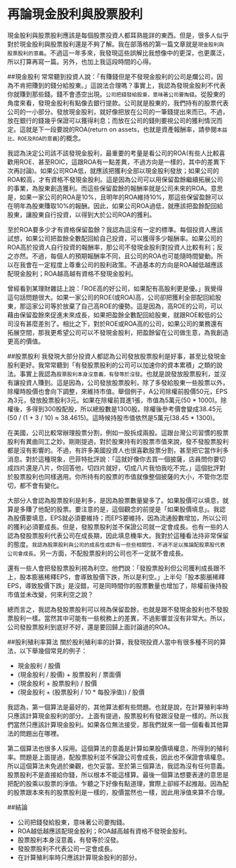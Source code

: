 # 再論現金股利與股票股利


現金股利與股票股利應該是每個股票投資人都耳熟能詳的東西。但是，很多人似乎對於現金股利與股票股利還是不夠了解。我在部落格的第一篇文章就是`現金股利與股票股利的意義`。不過這一年多來，我發現這些誤解比我想像中的更深，也更廣泛，所以打算再寫一篇。另外，也加上我這段時間的心得。

##現金股利
常常聽到投資人說：「有賺錢但是不發現金股利的公司是爛公司，因為不肯把賺到的錢分給股東。」這說法合理嗎？事實上，我認為發現金股利不代表你就賺到那些錢。錢不會憑空出現。`公司把錢發給股東，意味著公司要掏錢`。從股東的角度來看，發現金股利有點像去銀行提款。公司就是股東的，我們持有的股票代表公司的一小部分。發放現金股利，就好像把放在公司的一筆錢提出來而已。不過，放在銀行的錢幾乎保證可以獲得利息；而放在公司的錢則要視公司的獲利情況而定。這就是下一段要說的ROA(return on assets，也就是資產報酬率，請參閱`本益比、ROE及ROA的意義`)的概念。

我認為決定公司該不該發現金股利，最重要的考量是看公司的ROA(有些人比較喜歡用ROE、甚至ROIC，這跟ROA有一點差異，不過方向是一樣的，其中的差異下次再討論)。如果公司ROA低，就應該把獲利全部以現金股利發放；如果公司的ROA較高，才有資格不發現金股利。這是因為公司可以用保留盈餘繼續拓展公司的事業，為股東創造獲利。而這些保留盈餘的報酬率就是公司未來的ROA。意思是，如果一家公司的ROA是10%，且明年的ROA維持10%，那這些保留盈餘可以在明年為股東賺取10%的報酬。因此，如果公司ROA過低，就應該把盈餘配回給股東，讓股東自行投資，以得到大於公司ROA的獲利。

至於ROA要多少才有資格保留盈餘？我認為這沒有一定的標準。每個投資人應該試想，如果公司把盈餘全數配回給自己投資，可以獲得多少報酬率。如果公司的ROA高於投資人自行投資的報酬率，那公司不發現金股利對投資人比較有利；反之亦然。不過，每個人的預期報酬率不同，且公司的ROA也可能隨時間變動。所以在我會在一定程度上尊重公司的股利政策。不過基本的方向是ROA越低越應該配現金股利；ROA越高越有資格不發現金股利。

曾經看到某理財雜誌上說：「ROE高的好公司，如果配有高股利更是優。」我覺得這句話問題很大。如果一家公司的ROE(或ROA)高，公司卻把獲利全部配回給股東，那這家公司等於放棄了自己高ROE的優勢。這是因為，高ROE的公司，可以藉由保留盈餘來促進未來成長，如果把盈餘全數配回給股東，就跟ROE較低的公司沒有甚麼差別了。相比之下，對於ROE或ROA高的公司，如果公司的業務還有拓展空間，那我更希望公司可以不發現金股利，把盈餘留在公司做生意，為我創造更高的價值。

##股票股利
我發現大部分投資人都認為公司發放股票股利是好事，甚至比發現金股利更好。我常常聽到「有發股票股利的公司可以加速你的資本累積」之類的說法。事實上我認為`股票股利本身沒意義，有發等於沒發`。也就是說發放股票股利，並沒有讓投資人賺到。這是因為，公司發放股票股利，除了多發給股東一些股票以外，除權時股價也會向下調整，來維持市值。舉個例子，A公司除權前股價50元，EPS為3元，發放股票股利3元。如果在除權前買進1張，市值為5萬元(50 * 1000)。除權後，多得到300股配股，所以總股數是1300股。除權後參考價會變成38.45元(50 / (1 + 3 / 10) ≈ 38.4615)。這時候持股市值依然是5萬元(38.45 * 1300)。

在美國，公司比較常辦理股票分割，例如一股拆成兩股。這跟台灣公司習慣的股票股利有異曲同工之妙。剛剛提過，對於股東持有的股票市值來說，發不發股票股利都是沒有影響的。不過，有許多美國投資人也很喜歡股票分割，甚至把它當作利多消息。對於這種現象，巴菲特批評說：「這就好像你去買一個披薩，店員問你要切成四片還是八片，你回答他，切四片就好，切成八片我怕我吃不完。」這個批評對於股票股利也同樣適用。你所持有的股票的市值就像整個披薩的大小，不管你怎麼切，都不會有變化。

大部分人會認為股票股利是利多，是因為股票數量變多了。如果股價可以填息，就算是多賺了他配的股票。要注意的是，這個觀念的前提是「如果股價填息」。我認為股價要填息，EPS就必須要維持；而EPS要維持，因為流通股數增加，所以公司的獲利必須要成長。但是，發股票股利並不保證公司就一定會成長。也有一些的人認為發股票股利代表公司在成長期，因此填息機率大。我對於這種看法持非常保留的態度。`我認為股票股利與公司的成長性或許有一些些相關性，不過不足以推論配股票股代表公司會成長`。另一方面，不配股票股利的公司也不一定就不會成長。

還有一些人會把發股票股利視為利空。他們說：「發股票股利但公司獲利成長跟不上，股本膨脹稀釋EPS，會導致股價下跌，所以是利空。」上半句「股本膨脹稀釋EPS，導致股價下跌」是沒錯，可是同時間你的股票數量也增加了，除權前後持股市值並未改變，何來利空之說？

總而言之，我認為發股票股利可以視為保留盈餘，也就是跟不發現金股利也不發股票股利一樣。當然其中可能有一些稅務上的差異，不過影響並沒有非常大。所以，公司發股票股利到底好不好，還是要回歸上面討論過的ROA。

##股利殖利率算法
關於股利殖利率的計算，我發現投資人當中有很多種不同的算法，以下舉幾個常見的例子：

- 現金股利 / 股價
- (現金股利 / 股價) + 股票股利 / 票面價
- (現金股利 + 股票股利) / 股價
- (現金股利 + (股票股利 / 10 * 每股淨值)) / 股價

我認為，第一個算法是最好的，其他算法都有些問題。也就是說，在計算殖利率時只應該計算現金股利的部分。上面有提過，股票股利有發跟沒發是一樣的。所以我們當然只應該計算現金股利。如果各位無法接受，那我們就來一個一個看看其他算法的問題出在哪裡。

第二個算法也很多人採用。這個算法的意義是計算如果股價填權息，所得到的殖利率。問題是上面提過，配股票股利並不保證公司會成長，因此也不保證會填權息。所以這個算法未免過於樂觀，也欠妥當。至於第三個算法，我認為沒有任何意義。股票股利不是直接給你錢，所以根本不能這樣算。最後一個算法想要表達的意思是把配的股乘以股票的淨值。乍聽之下好像有點道理，實際上卻經不起推敲。因為配的股票跟本來有的股票股利是一樣的，股價當然也一樣，因此用淨值來算不合理。

##結論
- 公司把錢發給股東，意味著公司要掏錢。
- ROA越低越應該配現金股利；ROA越高越有資格不發現金股利。
- 股票股利本身沒意義，有發等於沒發。
- 發股票股利不代表公司一定會成長。
- 在計算殖利率時只應該計算現金股利的部分。